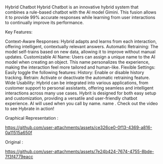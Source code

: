 Hybrid Chatbot
Hybrid Chatbot is an innovative hybrid system that combines a rule-based chatbot with the AI model Gimini. This fusion allows it to provide 99% accurate responses while learning from user interactions to continually improve its performance.

Key Features:

Context-Aware Responses: Hybrid adapts and learns from each interaction, offering intelligent, contextually relevant answers.
Automatic Retraining: The model self-trains based on new data, allowing it to improve without manual updates.
Customizable AI Name: Users can assign a unique name to the AI model when creating an object. This name personalizes the experience, making the interaction feel more tailored and human-like.
Flexible Settings: Easily toggle the following features:
History: Enable or disable history tracking.
Retrain: Activate or deactivate the automatic retraining feature.
Wide Usability: Hybrid can be integrated into various applications, from customer support to personal assistants, offering seamless and intelligent interactions across many use cases.
Hybrit is designed for both easy setup and customization, providing a versatile and user-friendly chatbot experience.
AI will used when you call by name. name <context>.
Check out the video to see Hybrate in action!

Graphical Representation :

https://github.com/user-attachments/assets/ce326ce0-0f13-4369-a816-0a11515a650f


Original :

https://github.com/user-attachments/assets/7e24b424-7674-4755-8bde-7f3f4779eacc


